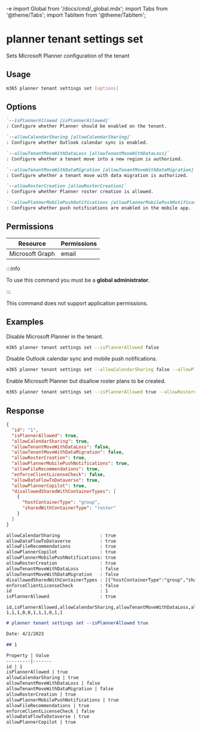 -e <!-- DISCLAIMER: All secrets, passwords, and sensitive values in this document are examples only and not real credentials. -->
import Global from '/docs/cmd/_global.mdx';
import Tabs from '@theme/Tabs';
import TabItem from '@theme/TabItem';

# planner tenant settings set

Sets Microsoft Planner configuration of the tenant

## Usage

```sh
m365 planner tenant settings set [options]
```

## Options

```md definition-list
`--isPlannerAllowed [isPlannerAllowed]`
: Configure whether Planner should be enabled on the tenant.

`--allowCalendarSharing [allowCalendarSharing]`
: Configure whether Outlook calendar sync is enabled.

`--allowTenantMoveWithDataLoss [allowTenantMoveWithDataLoss]`
: Configure whether a tenant move into a new region is authorized.

`--allowTenantMoveWithDataMigration [allowTenantMoveWithDataMigration]`
: Configure whether a tenant move with data migration is authorized.

`--allowRosterCreation [allowRosterCreation]`
: Configure whether Planner roster creation is allowed.

`--allowPlannerMobilePushNotifications [allowPlannerMobilePushNotifications]`
: Configure whether push notifications are enabled in the mobile app.
```

<Global />

## Permissions

<Tabs>
  <TabItem value="Delegated">

  | Resource        | Permissions |
  |-----------------|-------------|
  | Microsoft Graph | email       |

  :::info

  To use this command you must be a **global administrator**.

  :::

  </TabItem>
  <TabItem value="Application">

  This command does not support application permissions.

  </TabItem>
</Tabs>

## Examples

Disable Microsoft Planner in the tenant.

```sh
m365 planner tenant settings set --isPlannerAllowed false
```

Disable Outlook calendar sync and mobile push notifications.

```sh
m365 planner tenant settings set --allowCalendarSharing false --allowPlannerMobilePushNotifications false
```

Enable Microsoft Planner but disallow roster plans to be created.

```sh
m365 planner tenant settings set --isPlannerAllowed true --allowRosterCreation false
```

## Response

<Tabs>
  <TabItem value="JSON">

  ```json
  {
    "id": "1",
    "isPlannerAllowed": true,
    "allowCalendarSharing": true,
    "allowTenantMoveWithDataLoss": false,
    "allowTenantMoveWithDataMigration": false,
    "allowRosterCreation": true,
    "allowPlannerMobilePushNotifications": true,
    "allowFileRecommendations": true,
    "enforceClientLicenseCheck": false,
    "allowDataFlowToDataverse": true,
    "allowPlannerCopilot": true,
    "disallowedSharedWithContainerTypes": [
      {
        "hostContainerType": "group",
        "sharedWithContainerType": "roster"
      }
    ]
  }
  ```

  </TabItem>
  <TabItem value="Text">

  ```txt
  allowCalendarSharing               : true
  allowDataFlowToDataverse           : true
  allowFileRecommendations           : true
  allowPlannerCopilot                : true
  allowPlannerMobilePushNotifications: true
  allowRosterCreation                : true
  allowTenantMoveWithDataLoss        : false
  allowTenantMoveWithDataMigration   : false
  disallowedSharedWithContainerTypes : [{"hostContainerType":"group","sharedWithContainerType":"roster"}]
  enforceClientLicenseCheck          : false
  id                                 : 1
  isPlannerAllowed                   : true
  ```

  </TabItem>
  <TabItem value="CSV">

  ```csv
  id,isPlannerAllowed,allowCalendarSharing,allowTenantMoveWithDataLoss,allowTenantMoveWithDataMigration,allowRosterCreation,allowPlannerMobilePushNotifications,allowFileRecommendations,enforceClientLicenseCheck,allowDataFlowToDataverse,allowPlannerCopilot
  1,1,1,0,0,1,1,1,0,1,1
  ```

  </TabItem>
  <TabItem value="Markdown">

  ```md
  # planner tenant settings set --isPlannerAllowed true

  Date: 4/2/2023

  ## 1

  Property | Value
  ---------|-------
  id | 1
  isPlannerAllowed | true
  allowCalendarSharing | true
  allowTenantMoveWithDataLoss | false
  allowTenantMoveWithDataMigration | false
  allowRosterCreation | true
  allowPlannerMobilePushNotifications | true
  allowFileRecommendations | true
  enforceClientLicenseCheck | false
  allowDataFlowToDataverse | true
  allowPlannerCopilot | true
  ```

  </TabItem>
</Tabs>
